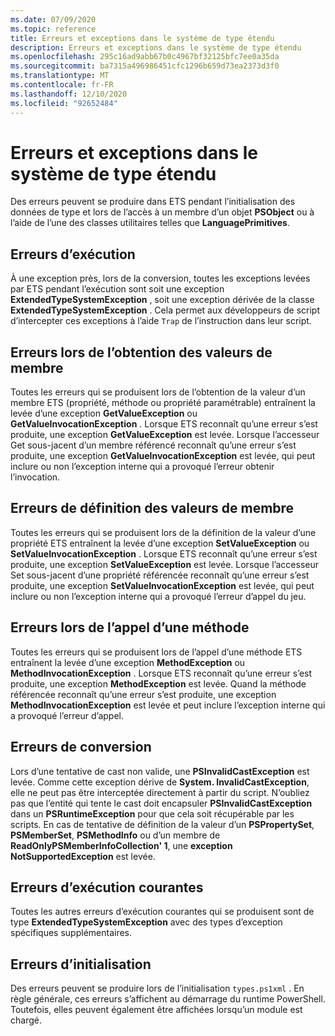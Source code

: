 ```yaml
---
ms.date: 07/09/2020
ms.topic: reference
title: Erreurs et exceptions dans le système de type étendu
description: Erreurs et exceptions dans le système de type étendu
ms.openlocfilehash: 295c16ad9abb67b0c4967bf32125bfc7ee0a35da
ms.sourcegitcommit: ba7315a496986451cfc1296b659d73ea2373d3f0
ms.translationtype: MT
ms.contentlocale: fr-FR
ms.lasthandoff: 12/10/2020
ms.locfileid: "92652484"
---
```

# <a name="errors-and-exceptions-in-the-extended-type-system"></a>Erreurs et exceptions dans le système de type étendu

Des erreurs peuvent se produire dans ETS pendant l’initialisation des données de type et lors de l’accès à un membre d’un objet **PSObject** ou à l’aide de l’une des classes utilitaires telles que **LanguagePrimitives**.

## <a name="runtime-errors"></a>Erreurs d’exécution

À une exception près, lors de la conversion, toutes les exceptions levées par ETS pendant l’exécution sont soit une exception **ExtendedTypeSystemException** , soit une exception dérivée de la classe **ExtendedTypeSystemException** . Cela permet aux développeurs de script d’intercepter ces exceptions à l’aide `Trap` de l’instruction dans leur script.

## <a name="errors-getting-member-values"></a>Erreurs lors de l’obtention des valeurs de membre

Toutes les erreurs qui se produisent lors de l’obtention de la valeur d’un membre ETS (propriété, méthode ou propriété paramétrable) entraînent la levée d’une exception **GetValueException** ou **GetValueInvocationException** .
Lorsque ETS reconnaît qu’une erreur s’est produite, une exception **GetValueException** est levée. Lorsque l’accesseur Get sous-jacent d’un membre référencé reconnaît qu’une erreur s’est produite, une exception **GetValueInvocationException** est levée, qui peut inclure ou non l’exception interne qui a provoqué l’erreur obtenir l’invocation.

## <a name="errors-setting-member-values"></a>Erreurs de définition des valeurs de membre

Toutes les erreurs qui se produisent lors de la définition de la valeur d’une propriété ETS entraînent la levée d’une exception **SetValueException** ou **SetValueInvocationException** . Lorsque ETS reconnaît qu’une erreur s’est produite, une exception **SetValueException** est levée. Lorsque l’accesseur Set sous-jacent d’une propriété référencée reconnaît qu’une erreur s’est produite, une exception **SetValueInvocationException** est levée, qui peut inclure ou non l’exception interne qui a provoqué l’erreur d’appel du jeu.

## <a name="errors-invoking-a-method"></a>Erreurs lors de l’appel d’une méthode

Toutes les erreurs qui se produisent lors de l’appel d’une méthode ETS entraînent la levée d’une exception **MethodException** ou **MethodInvocationException** . Lorsque ETS reconnaît qu’une erreur s’est produite, une exception **MethodException** est levée. Quand la méthode référencée reconnaît qu’une erreur s’est produite, une exception **MethodInvocationException** est levée et peut inclure l’exception interne qui a provoqué l’erreur d’appel.

## <a name="casting-errors"></a>Erreurs de conversion

Lors d’une tentative de cast non valide, une **PSInvalidCastException** est levée. Comme cette exception dérive de **System. InvalidCastException**, elle ne peut pas être interceptée directement à partir du script. N’oubliez pas que l’entité qui tente le cast doit encapsuler **PSInvalidCastException** dans un **PSRuntimeException** pour que cela soit récupérable par les scripts. En cas de tentative de définition de la valeur d’un **PSPropertySet**, **PSMemberSet**, **PSMethodInfo** ou d’un membre de **ReadOnlyPSMemberInfoCollection' 1**, une **exception NotSupportedException** est levée.

## <a name="common-runtime-errors"></a>Erreurs d’exécution courantes

Toutes les autres erreurs d’exécution courantes qui se produisent sont de type **ExtendedTypeSystemException** avec des types d’exception spécifiques supplémentaires.

## <a name="initialization-errors"></a>Erreurs d’initialisation

Des erreurs peuvent se produire lors de l’initialisation `types.ps1xml` . En règle générale, ces erreurs s’affichent au démarrage du runtime PowerShell. Toutefois, elles peuvent également être affichées lorsqu’un module est chargé.
